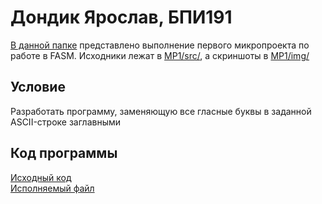 # Дондик Ярослав, БПИ191
[В данной папке](https://github.com/TopYar/HSE_FCS_SE-ASM/tree/master/MP1) представлено выполнение первого микропроекта по работе в FASM. Исходники лежат в [MP1/src/](https://github.com/TopYar/HSE_FCS_SE-ASM/tree/master/MP1/src), а скриншоты в [MP1/img/](https://github.com/TopYar/HSE_FCS_SE-ASM/tree/master/MP1/img)

## Условие
Разработать программу, заменяющую все гласные буквы в заданной ASCII-строке заглавными

## Код программы
[Исходный код](https://github.com/TopYar/HSE_FCS_SE-ASM/blob/master/MP1/src/ascii.ASM)<br>
[Исполняемый файл](https://github.com/TopYar/HSE_FCS_SE-ASM/blob/master/MP1/src/ascii.EXE)<br><br>

